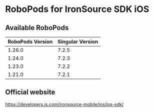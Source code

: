 # RoboPods for IronSource SDK iOS

## Available RoboPods

| RoboPods Version | Singular Version |
|------------------|------------------|
| 1.26.0           | 7.2.5            |
| 1.24.0           | 7.2.3            |
| 1.23.0           | 7.2.2            |
| 1.21.0           | 7.2.1            |

## Official website
https://developers.is.com/ironsource-mobile/ios/ios-sdk/